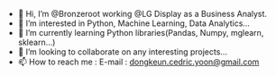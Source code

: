 - 👋 Hi, I’m @Bronzeroot working @LG Display as a Business Analyst.
- 👀 I’m interested in Python, Machine Learning, Data Analytics...
- 🌱 I’m currently learning Python libraries(Pandas, Numpy, mglearn, sklearn...)
- 💞️ I’m looking to collaborate on any interesting projects...
- 📫 How to reach me : E-mail : dongkeun.cedric.yoon@gmail.com

<!---
Bronzeroot/Bronzeroot is a ✨ special ✨ repository because its `README.md` (this file) appears on your GitHub profile.
You can click the Preview link to take a look at your changes.
--->
